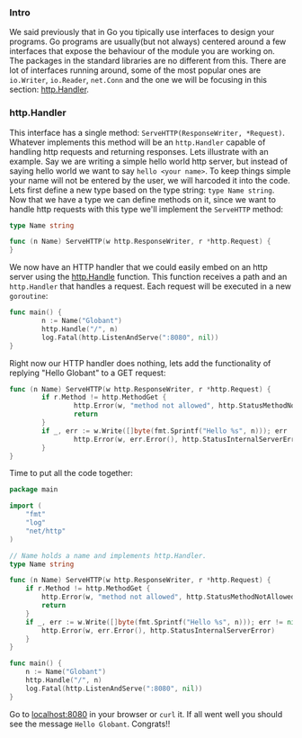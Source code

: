 ### Intro
We said previously that in Go you tipically use interfaces to design your programs. Go programs are usually(but not always) centered around a few interfaces that expose the behaviour of the module you are working on.  
The packages in the standard libraries are no different from this. There are lot of interfaces running around, some of the most popular ones are `io.Writer`, `io.Reader`, `net.Conn` and the one we will be focusing in this section: [http.Handler](https://godoc.org/net/http#Handler).  

### http.Handler
This interface has a single method: `ServeHTTP(ResponseWriter, *Request)`. Whatever implements this method will be an `http.Handler` capable of handling http requests and returning responses. Lets illustrate with an example. Say we are writing a simple hello world http server, but instead of saying hello world we want to say `hello <your name>`. To keep things simple your name will not be entered by the user, we will harcoded it into the code. Lets first define a new type based on the type string: `type Name string`. Now that we have a type we can define methods on it, since we want to handle http requests with this type we'll implement the `ServeHTTP` method:
```go
type Name string

func (n Name) ServeHTTP(w http.ResponseWriter, r *http.Request) {
}
```
We now have an HTTP handler that we could easily embed on an http server using the [http.Handle](https://godoc.org/net/http#Handle) function. This function receives a path and an `http.Handler` that handles a request. Each request will be executed in a new `goroutine`:
```go
func main() {
        n := Name("Globant")
        http.Handle("/", n)
        log.Fatal(http.ListenAndServe(":8080", nil))
}
```
Right now our HTTP handler does nothing, lets add the functionality of replying "Hello Globant" to a GET request:
```go
func (n Name) ServeHTTP(w http.ResponseWriter, r *http.Request) {
        if r.Method != http.MethodGet {
                http.Error(w, "method not allowed", http.StatusMethodNotAllowed)
                return
        }
        if _, err := w.Write([]byte(fmt.Sprintf("Hello %s", n))); err != nil {
                http.Error(w, err.Error(), http.StatusInternalServerError)
        }
}
```
Time to put all the code together:
```go
package main

import (
	"fmt"
	"log"
	"net/http"
)

// Name holds a name and implements http.Handler.
type Name string

func (n Name) ServeHTTP(w http.ResponseWriter, r *http.Request) {
	if r.Method != http.MethodGet {
		http.Error(w, "method not allowed", http.StatusMethodNotAllowed)
		return
	}
	if _, err := w.Write([]byte(fmt.Sprintf("Hello %s", n))); err != nil {
		http.Error(w, err.Error(), http.StatusInternalServerError)
	}
}

func main() {
	n := Name("Globant")
	http.Handle("/", n)
	log.Fatal(http.ListenAndServe(":8080", nil))
}

```
Go to [localhost:8080](http://localhost:8080) in your browser or `curl` it. If all went well you should see the message `Hello Globant`. Congrats!!